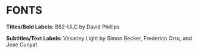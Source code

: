 # FONTS

**Titles/Bold Labels:** B52-ULC by David Phillips

**Subtitles/Text Labels:** Vasarley Light by Simon Becker, Frederico Orru, and Jose Cunyat 
